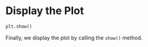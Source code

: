 # Display the Plot

```python
plt.show()
```

Finally, we display the plot by calling the `show()` method.
